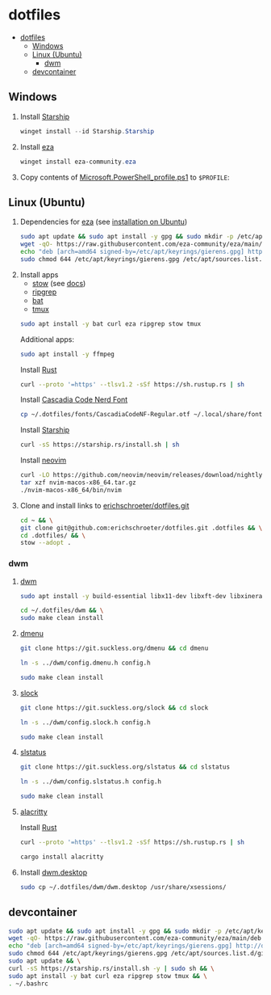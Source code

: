 # dotfiles
- [dotfiles](#dotfiles)
  - [Windows](#windows)
  - [Linux (Ubuntu)](#linux-ubuntu)
    - [dwm](#dwm)
  - [devcontainer](#devcontainer)

## Windows

1. Install [Starship](https://starship.rs/guide/#%F0%9F%9A%80-installation)
    ```powershell
    winget install --id Starship.Starship
    ```
1. Install [eza](https://github.com/eza-community/eza)
   ```powershell
   winget install eza-community.eza
   ```
1. Copy contents of [Microsoft.PowerShell_profile.ps1](./PowerShell/Microsoft.PowerShell_profile.ps1) to `$PROFILE`:

## Linux (Ubuntu)

1. Dependencies for [eza](https://github.com/eza-community/eza) (see [installation on Ubuntu](https://github.com/eza-community/eza/blob/main/INSTALL.md#debian-and-ubuntu))
    ```bash
    sudo apt update && sudo apt install -y gpg && sudo mkdir -p /etc/apt/keyrings && \
    wget -qO- https://raw.githubusercontent.com/eza-community/eza/main/deb.asc | sudo gpg --dearmor -o /etc/apt/keyrings/gierens.gpg && \
    echo "deb [arch=amd64 signed-by=/etc/apt/keyrings/gierens.gpg] http://deb.gierens.de stable main" | sudo tee /etc/apt/sources.list.d/gierens.list && \
    sudo chmod 644 /etc/apt/keyrings/gierens.gpg /etc/apt/sources.list.d/gierens.list
    ```
1. Install apps
    - [stow](https://www.gnu.org/software/stow/) (see [docs](https://www.gnu.org/software/stow/manual/stow.html))
    - [ripgrep](https://github.com/BurntSushi/ripgrep)
    - [bat](https://github.com/sharkdp/bat)
    - [tmux](https://github.com/tmux/tmux/wiki)
    ```bash
    sudo apt install -y bat curl eza ripgrep stow tmux
    ```
    Additional apps:
    ```bash
    sudo apt install -y ffmpeg
    ```
    Install [Rust](https://www.rust-lang.org/tools/install)
    ```bash
    curl --proto '=https' --tlsv1.2 -sSf https://sh.rustup.rs | sh
    ```
    Install [Cascadia Code Nerd Font](https://github.com/microsoft/cascadia-code)
    ```bash
    cp ~/.dotfiles/fonts/CascadiaCodeNF-Regular.otf ~/.local/share/fonts/
    ```
    Install [Starship](https://starship.rs/guide/#%F0%9F%9A%80-installation)
    ```bash
    curl -sS https://starship.rs/install.sh | sh
    ```
    Install [neovim](https://neovim.io/)
    ```bash
    curl -LO https://github.com/neovim/neovim/releases/download/nightly/nvim-macos-x86_64.tar.gz
    tar xzf nvim-macos-x86_64.tar.gz
    ./nvim-macos-x86_64/bin/nvim
    ```
1. Clone and install links to [erichschroeter/dotfiles.git](https://github.com/erichschroeter/dotfiles)
    ```bash
    cd ~ && \
    git clone git@github.com:erichschroeter/dotfiles.git .dotfiles && \
    cd .dotfiles/ && \
    stow --adopt .
    ```

### dwm
1. [dwm](https://dwm.suckless.org/)
    ```bash
    sudo apt install -y build-essential libx11-dev libxft-dev libxinerama-dev libxrandr-dev xclip
    ```
    ```bash
    cd ~/.dotfiles/dwm && \
    sudo make clean install
    ```
1. [dmenu](https://tools.suckless.org/dmenu/)
    ```bash
    git clone https://git.suckless.org/dmenu && cd dmenu
    ```
    ```bash
    ln -s ../dwm/config.dmenu.h config.h
    ```
    ```bash
    sudo make clean install
    ```
1. [slock](https://tools.suckless.org/slock/)
    ```bash
    git clone https://git.suckless.org/slock && cd slock
    ```
    ```bash
    ln -s ../dwm/config.slock.h config.h
    ```
    ```bash
    sudo make clean install
    ```
1. [slstatus](https://tools.suckless.org/slstatus/)
    ```bash
    git clone https://git.suckless.org/slstatus && cd slstatus
    ```
    ```bash
    ln -s ../dwm/config.slstatus.h config.h
    ```
    ```bash
    sudo make clean install
    ```
1. [alacritty](https://alacritty.org/)

    Install [Rust](https://www.rust-lang.org/tools/install)
    ```bash
    curl --proto '=https' --tlsv1.2 -sSf https://sh.rustup.rs | sh
    ```
    ```bash
    cargo install alacritty
    ```
1. Install [dwm.desktop](dwm/dwm.desktop)
    ```bash
    sudo cp ~/.dotfiles/dwm/dwm.desktop /usr/share/xsessions/
    ```

## devcontainer

```bash
sudo apt update && sudo apt install -y gpg && sudo mkdir -p /etc/apt/keyrings && \
wget -qO- https://raw.githubusercontent.com/eza-community/eza/main/deb.asc | sudo gpg --dearmor -o /etc/apt/keyrings/gierens.gpg && \
echo "deb [arch=amd64 signed-by=/etc/apt/keyrings/gierens.gpg] http://deb.gierens.de stable main" | sudo tee /etc/apt/sources.list.d/gierens.list && \
sudo chmod 644 /etc/apt/keyrings/gierens.gpg /etc/apt/sources.list.d/gierens.list && \
sudo apt update && \
curl -sS https://starship.rs/install.sh -y | sudo sh && \
sudo apt install -y bat curl eza ripgrep stow tmux && \
. ~/.bashrc
```

